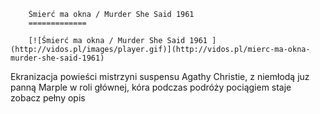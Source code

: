 
        Śmierć ma okna / Murder She Said 1961 
        =============
        
        [![Śmierć ma okna / Murder She Said 1961 ](http://vidos.pl/images/player.gif)](http://vidos.pl/mierc-ma-okna-murder-she-said-1961)
        
        
 Ekranizacja powieści mistrzyni suspensu Agathy Christie, z niemłodą juz panną Marple w roli głównej, kóra podczas podróży pociągiem staje zobacz pełny opis
    